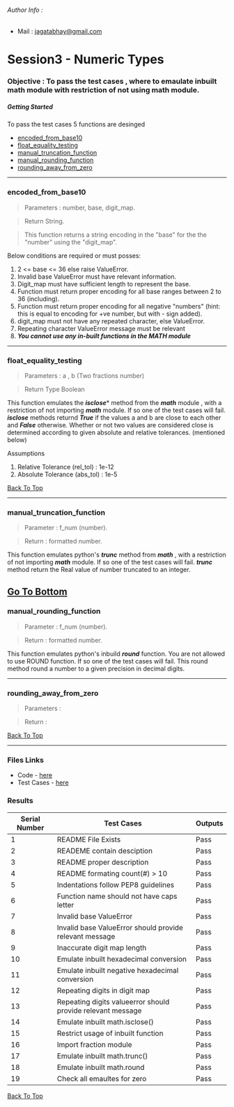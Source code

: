 
  ###### Author Info :
   
- Mail : [jagatabhay@gmail.com](jagatabhay@gmail.com)


# Session3 - Numeric Types
### Objective : To pass the test cases , where to emaulate inbuilt math module with restriction of not using math module.

##### *Getting Started*

To pass the test cases 5 functions are desinged
- [encoded_from_base10](#encoded_from_base10)
- [float_equality_testing](#float_equality_testing)
- [manual_truncation_function](#manual_truncation_function)
- [manual_rounding_function](#manual_rounding_function)
- [rounding_away_from_zero](#rounding_away_from_zero)

---

### encoded_from_base10
> Parameters :  number, base, digit_map. 

> Return String.

> This function returns a string encoding in the "base" for the the "number" using the "digit_map".


Below conditions are required or must posses:
1. 2 <= base <= 36 else raise ValueError.
1. Invalid base ValueError must have relevant information.
1. Digit_map must have sufficient length to represent the base.
1. Function must return proper encoding for all base ranges between 2 to 36 (including).
1. Function must return proper encoding for all negative "numbers" (hint: this is equal to encoding for +ve number, but with - sign added).
1. digit_map must not have any repeated character, else ValueError.
1. Repeating character ValueError message must be relevant
1. ***You cannot use any in-built functions in the MATH module***



---

### float_equality_testing
> Parameters : a , b (Two fractions number)

> Return Type Boolean

This function emulates the ***isclose**** method from the ***math*** module , with a restriction of not importing ***math*** module.
If so one of the test cases will fail.
***isclose*** methods returnd ***True*** if the values a and b are close to each other and ***False*** otherwise.
Whether or not two values are considered close is determined according to given absolute and relative tolerances. (mentioned below)

Assumptions
1. Relative Tolerance (rel_tol) : 1e-12
1. Absolute Tolerance (abs_tol) : 1e-5



[Back To Top](#session3---numeric-types)

---

### manual_truncation_function
> Parameter : f_num (number).

> Return : formatted number.

 This function emulates python's ***trunc*** method from ***math*** , with a restriction of not importing ***math*** module.
 If so one of the test cases will fail.
 ***trunc***  method return the Real value of number truncated to an integer.
 
 
 
 [Go To Bottom](#results)
---


### manual_rounding_function
> Parameter : f_num (number).

> Return : formatted number.

This function emulates python's inbuild ***round*** function. You are not allowed to use ROUND function.
If so one of the test cases will fail.
This round method round a number to a given precision in decimal digits.


---

### rounding_away_from_zero
> Parameters :

> Return : 


[Back To Top](#session3---numeric-types)

---

### Files Links
- Code - [here](https://github.com/jagatabhay/EPAi/blob/master/S3/session3.py)
- Test Cases - [here](https://github.com/jagatabhay/EPAi/blob/master/S3/test_session3.py)


### Results
  
 
| Serial Number  | Test Cases | Outputs |
| ------------- | ------------- |-------- |
|  1 | README File Exists  | Pass    |
| 2 |  READEME contain desciption | Pass |
| 3  | README proper description  | Pass    |
| 4 | README formating count(#) > 10  | Pass |
|  5 | Indentations follow PEP8 guidelines | Pass    |
| 6 | Function name should not have caps letter | Pass |
| 7  | Invalid base ValueError   | Pass    |
| 8 | Invalid base ValueError should provide relevant message | Pass |
|  9 | Inaccurate digit map length  | Pass    |
| 10 | Emulate inbuilt hexadecimal conversion | Pass |
| 11  | Emulate inbuilt negative hexadecimal conversion | Pass    |
| 12 |  Repeating digits in digit map | Pass |
| 13 | Repeating digits valueerror should provide relevant message  | Pass    |
| 14 | Emulate inbuilt math.isclose()  | Pass |
| 15 | Restrict usage of inbuilt function  | Pass    |
| 16| Import fraction module | Pass |
| 17 | Emulate inbuilt math.trunc()  | Pass    |
| 18 | Emulate inbuilt math.round  | Pass |
| 19 | Check all emaultes for zero  | Pass    |

 

[Back To Top](#session3---numeric-types)
